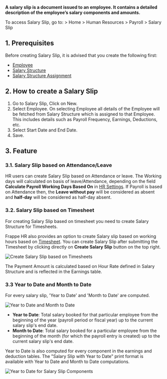 **A salary slip is a document issued to an employee. It contains a detailed description of the employee’s salary components and amounts.**

To access Salary Slip, go to: > Home > Human Resources > Payroll > Salary Slip

## 1\. Prerequisites

Before creating Salary Slip, it is advised that you create the following first:

*   [Employee](https://docs.erpnext.com/docs/v14/user/manual/en/human-resources/employee)
*   [Salary Structure](https://docs.erpnext.com/docs/v14/user/manual/en/human-resources/salary-structure)
*   [Salary Structure Assignment](https://docs.erpnext.com/docs/v14/user/manual/en/human-resources/salary-structure-assignment)

## 2\. How to create a Salary Slip

1.  Go to Salary Slip, Click on New.
2.  Select Employee. On selecting Employee all details of the Employee will be fetched from Salary Structure which is assigned to that Employee. This includes details such as Payroll Frequency, Earnings, Deductions, etc.
3.  Select Start Date and End Date.
4.  Save.

## 3\. Feature

### 3.1. Salary Slip based on Attendance/Leave

HR users can create Salary Slip based on Attendance or leave. The Working days will calculated on basis of leave/Attendance, depending on the field **Calculate Payroll Working Days Based On** in [HR Settings](https://docs.erpnext.com/docs/v14/user/manual/en/human-resources/hr-settings). If Payroll is based on Attendance then, the **Leave without pay** will be considered as absent and **half-day** will be considered as half-day absent.

### 3.2. Salary Slip based on Timesheet

For creating Salary Slip based on timesheet you need to create Salary Structure for Timesheets.

Frappe HR also provides an option to create Salary slip based on working hours based on [Timesheet](https://docs.erpnext.com/docs/v14/user/manual/en/projects/timesheets). You can create Salary Slip after submitting the Timesheet by clicking directly on **Create Salary Slip** button on the top right.

![Create Salary Slip based on Timesheets](https://docs.erpnext.com/files/create-salary-slip-based-on-timesheets.png)

The Payment Amount is calculated based on Hour Rate defined in Salary Structure and is reflected in the Earnings table.

### 3.3 Year to Date and Month to Date

For every salary slip, 'Year to Date' and 'Month to Date' are computed.

![Year to Date and Month to Date](https://docs.erpnext.com/files/ytd-and-mtd.png)

*   **Year to Date**: Total salary booked for that particular employee from the beginning of the year (payroll period or fiscal year) up to the current salary slip's end date.
*   **Month to Date**: Total salary booked for a particular employee from the beginning of the month (for which the payroll entry is created) up to the current salary slip's end date.

Year to Date is also computed for every component in the earnings and deduction tables. The "Salary Slip with Year to Date" print format is available with Year to Date and Month to Date computations.

![Year to Date for Salary Slip Components](https://docs.erpnext.com/files/ytd-component.png)